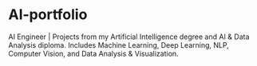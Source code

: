 # AI-portfolio
AI Engineer | Projects from my Artificial Intelligence degree and AI &amp; Data Analysis diploma. Includes Machine Learning, Deep Learning, NLP, Computer Vision, and Data Analysis &amp; Visualization.
